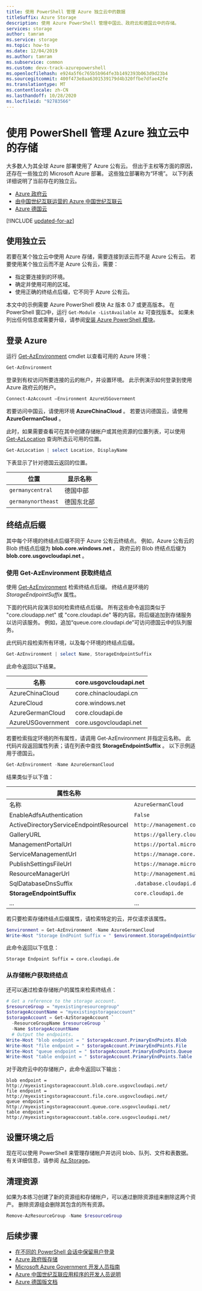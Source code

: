 ```yaml
---
title: 使用 PowerShell 管理 Azure 独立云中的数据
titleSuffix: Azure Storage
description: 使用 Azure PowerShell 管理中国云、政府云和德国云中的存储。
services: storage
author: tamram
ms.service: storage
ms.topic: how-to
ms.date: 12/04/2019
ms.author: tamram
ms.subservice: common
ms.custom: devx-track-azurepowershell
ms.openlocfilehash: e924a5f6c765b5b964fe3b1492393b063d9d23b4
ms.sourcegitcommit: 400f473e8aa6301539179d4b320ffbe7dfae42fe
ms.translationtype: MT
ms.contentlocale: zh-CN
ms.lasthandoff: 10/28/2020
ms.locfileid: "92783566"
---
```

# <a name="managing-storage-in-the-azure-independent-clouds-using-powershell"></a>使用 PowerShell 管理 Azure 独立云中的存储

大多数人为其全球 Azure 部署使用了 Azure 公有云。 但出于主权等方面的原因，还存在一些独立的 Microsoft Azure 部署。 这些独立部署称为“环境”。 以下列表详细说明了当前存在的独立云。

* [Azure 政府云](https://azure.microsoft.com/features/gov/)
* [由中国世纪互联运营的 Azure 中国世纪互联云](http://www.windowsazure.cn/)
* [Azure 德国云](../../germany/germany-welcome.md)

[!INCLUDE [updated-for-az](../../../includes/updated-for-az.md)]

## <a name="using-an-independent-cloud"></a>使用独立云

若要在某个独立云中使用 Azure 存储，需要连接到该云而不是 Azure 公有云。 若要使用某个独立云而不是 Azure 公有云，需要：

* 指定要连接到的环境。
* 确定并使用可用的区域。
* 使用正确的终结点后缀，它不同于 Azure 公有云。

本文中的示例需要 Azure PowerShell 模块 Az 版本 0.7 或更高版本。 在 PowerShell 窗口中，运行 `Get-Module -ListAvailable Az` 可查找版本。 如果未列出任何信息或需要升级，请参阅[安装 Azure PowerShell 模块](/powershell/azure/install-Az-ps)。

## <a name="log-in-to-azure"></a>登录 Azure

运行 [Get-AzEnvironment](/powershell/module/az.accounts/get-azenvironment) cmdlet 以查看可用的 Azure 环境：

```powershell
Get-AzEnvironment
```

登录到有权访问所要连接的云的帐户，并设置环境。 此示例演示如何登录到使用 Azure 政府云的帐户。   

```powershell
Connect-AzAccount –Environment AzureUSGovernment
```

若要访问中国云，请使用环境 **AzureChinaCloud** 。 若要访问德国云，请使用 **AzureGermanCloud** 。

此时，如果需要查看可在其中创建存储帐户或其他资源的位置列表，可以使用 [Get-AzLocation](/powershell/module/az.resources/get-azlocation) 查询所选云可用的位置。

```powershell
Get-AzLocation | select Location, DisplayName
```

下表显示了针对德国云返回的位置。

|位置 | 显示名称 |
|----|----|
| `germanycentral` | 德国中部|
| `germanynortheast` | 德国东北部 |


## <a name="endpoint-suffix"></a>终结点后缀

其中每个环境的终结点后缀不同于 Azure 公有云终结点。 例如，Azure 公有云的 Blob 终结点后缀为 **blob.core.windows.net** 。 政府云的 Blob 终结点后缀为 **blob.core.usgovcloudapi.net** 。

### <a name="get-endpoint-using-get-azenvironment"></a>使用 Get-AzEnvironment 获取终结点

使用 [Get-AzEnvironment](/powershell/module/az.accounts/get-azenvironment) 检索终结点后缀。 终结点是环境的 *StorageEndpointSuffix* 属性。

下面的代码片段演示如何检索终结点后缀。 所有这些命令返回类似于 "core.cloudapp.net" 或 "core.cloudapi.de" 等的内容。将后缀追加到存储服务以访问该服务。 例如，追加“queue.core.cloudapi.de”可访问德国云中的队列服务。

此代码片段检索所有环境，以及每个环境的终结点后缀。

```powershell
Get-AzEnvironment | select Name, StorageEndpointSuffix 
```

此命令返回以下结果。

| 名称| core.usgovcloudapi.net|
|----|----|
| AzureChinaCloud | core.chinacloudapi.cn|
| AzureCloud | core.windows.net |
| AzureGermanCloud | core.cloudapi.de|
| AzureUSGovernment | core.usgovcloudapi.net |

若要检索指定环境的所有属性，请调用 Get-AzEnvironment 并指定云名称。 此代码片段返回属性列表；请在列表中查找 **StorageEndpointSuffix** 。 以下示例适用于德国云。

```powershell
Get-AzEnvironment -Name AzureGermanCloud
```

结果类似于以下值：

|属性名称|Value|
|----|----|
| 名称 | `AzureGermanCloud` |
| EnableAdfsAuthentication | `False` |
| ActiveDirectoryServiceEndpointResourceI | `http://management.core.cloudapi.de/` |
| GalleryURL | `https://gallery.cloudapi.de/` |
| ManagementPortalUrl | `https://portal.microsoftazure.de/` |
| ServiceManagementUrl | `https://manage.core.cloudapi.de/` |
| PublishSettingsFileUrl| `https://manage.microsoftazure.de/publishsettings/index` |
| ResourceManagerUrl | `http://management.microsoftazure.de/` |
| SqlDatabaseDnsSuffix | `.database.cloudapi.de` |
| **StorageEndpointSuffix** | `core.cloudapi.de` |
| ... | ... |

若只要检索存储终结点后缀属性，请检索特定的云，并仅请求该属性。

```powershell
$environment = Get-AzEnvironment -Name AzureGermanCloud
Write-Host "Storage EndPoint Suffix = " $environment.StorageEndpointSuffix
```

此命令返回以下信息：

`Storage Endpoint Suffix = core.cloudapi.de`

### <a name="get-endpoint-from-a-storage-account"></a>从存储帐户获取终结点

还可以通过检查存储帐户的属性来检索终结点：

```powershell
# Get a reference to the storage account.
$resourceGroup = "myexistingresourcegroup"
$storageAccountName = "myexistingstorageaccount"
$storageAccount = Get-AzStorageAccount `
  -ResourceGroupName $resourceGroup `
  -Name $storageAccountName 
  # Output the endpoints.
Write-Host "blob endpoint = " $storageAccount.PrimaryEndPoints.Blob 
Write-Host "file endpoint = " $storageAccount.PrimaryEndPoints.File
Write-Host "queue endpoint = " $storageAccount.PrimaryEndPoints.Queue
Write-Host "table endpoint = " $storageAccount.PrimaryEndPoints.Table
```

对于政府云中的存储帐户，此命令返回以下输出：

```
blob endpoint = http://myexistingstorageaccount.blob.core.usgovcloudapi.net/
file endpoint = http://myexistingstorageaccount.file.core.usgovcloudapi.net/
queue endpoint = http://myexistingstorageaccount.queue.core.usgovcloudapi.net/
table endpoint = http://myexistingstorageaccount.table.core.usgovcloudapi.net/
```

## <a name="after-setting-the-environment"></a>设置环境之后

现在可以使用 PowerShell 来管理存储帐户并访问 blob、队列、文件和表数据。 有关详细信息，请参阅 [Az.Storage](/powershell/module/az.storage)。

## <a name="clean-up-resources"></a>清理资源

如果为本练习创建了新的资源组和存储帐户，可以通过删除资源组来删除这两个资产。 删除资源组会删除其包含的所有资源。

```powershell
Remove-AzResourceGroup -Name $resourceGroup
```

## <a name="next-steps"></a>后续步骤

* [在不同的 PowerShell 会话中保留用户登录](/powershell/azure/context-persistence)
* [Azure 政府版存储](../../azure-government/compare-azure-government-global-azure.md)
* [Microsoft Azure Government 开发人员指南](../../azure-government/documentation-government-developer-guide.md)
* [Azure 中国世纪互联应用程序的开发人员说明](https://msdn.microsoft.com/library/azure/dn578439.aspx)
* [Azure 德国版文档](../../germany/germany-welcome.md)